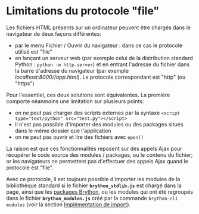 Limitations du protocole "file"
===============================
Les fichiers HTML présents sur un ordinateur peuvent être chargés dans le
navigateur de deux façons différentes:

- par le menu Fichier / Ouvrir du navigateur : dans ce cas le protocole
  utilisé est "file"
- en lançant un serveur web (par exemple celui de la distribution standard
  Python : `python -m http.server`) et en entrant l'adresse du fichier dans la
  barre d'adresse du navigateur (par exemple _localhost:8000//app.html_). Le
  protocole correspondant est "http" (ou "https")

Pour l'essentiel, ces deux solutions sont équivalentes. La première comporte
néanmoins une limitation sur plusieurs points:

- on ne peut pas charger des scripts externes par la syntaxe
  `<script type="text/python" src="test.py"></script>`
- il n'est pas possible d'importer des modules ou des packages situés dans le
  même dossier que l'application
- on ne peut pas ouvrir et lire des fichiers avec `open()`

La raison est que ces fonctionnalités reposent sur des appels Ajax pour
récupérer le code source des modules / packages, ou le contenu du fichier; or
les navigateurs ne permettent pas d'effectuer des appels Ajax quand le
protocole est "file".

Avec ce protocole, il est toujours possible d'importer les modules de la
bibliothèque standard si le fichier __`brython_stdlib.js`__ est chargé dans la
page, ainsi que les [packages Brython](brython-packages.html), ou les modules
qui ont été regroupés dans le fichier __`brython_modules.js`__ créé par la
commande `brython-cli`&nbsp;` modules` 
(voir la section [Implémentation de import](import.html)).
